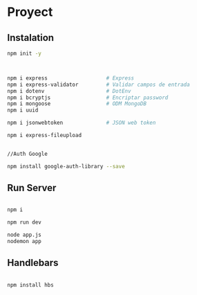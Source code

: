 # Proyect


## Instalation
```sh
npm init -y



npm i express                   # Express
npm i express-validator         # Validar campos de entrada
npm i dotenv                    # DotEnv
npm i bcryptjs                  # Encriptar password
npm i mongoose                  # ODM MongoDB
npm i uuid

npm i jsonwebtoken              # JSON web token

npm i express-fileupload


//Auth Google

npm install google-auth-library --save


```



## Run Server
```sh

npm i

npm run dev

node app.js
nodemon app

```

## Handlebars
```sh

npm install hbs

```